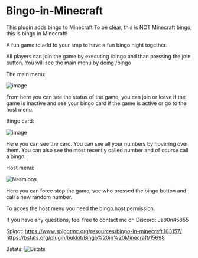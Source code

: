 # Bingo-in-Minecraft
This plugin adds bingo to Minecraft
To be clear, this is NOT Minecraft bingo, this is bingo in Minecraft!

A fun game to add to your smp to have a fun bingo night together.

All players can join the game by executing /bingo and than pressing the join button. You will see the main menu by doing /bingo

The main menu:


![image](https://user-images.githubusercontent.com/81578391/174866308-6ab7a105-2707-4f05-94ee-4c2ac7f131ed.png)

From here you can see the status of the game, you can join or leave if the game is inactive and see your bingo card if the game is active or go to the host menu.

Bingo card:


![image](https://user-images.githubusercontent.com/81578391/177551801-b8a4ea9b-ef44-4121-9efb-408cbe26b58c.png)

Here you can see the card. You can see all your numbers by hovering over them. You can also see the most recently called number and of course call a bingo.

Host menu:

![Naamloos](https://user-images.githubusercontent.com/81578391/177551731-cc8ca43e-dfd9-4221-ad55-4bd35df10bee.png)

Here you can force stop the game, see who pressed the bingo button and call a new random number.

To acces the host menu you need the bingo.host permission.

If you have any questions, feel free to contact me on Discord: Ja90n#5855

Spigot: https://www.spigotmc.org/resources/bingo-in-minecraft.103157/
https://bstats.org/plugin/bukkit/Bingo%20in%20Minecraft/15698


Bstats:
![Bstats](https://bstats.org/signatures/bukkit/Bingo%20in%20Minecraft.svg)
